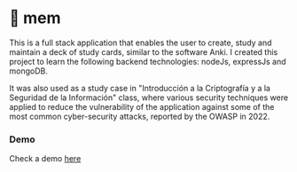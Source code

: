 # 🧠 mem
This is a full stack application that enables the user to create, study and maintain a deck of study cards, similar to the software Anki. I created this project to learn the following backend technologies: nodeJs, expressJs and mongoDB.

It was also used as a study case in "Introducción a la Criptografía y a la Seguridad de la Información" class, where various security techniques were applied to reduce the vulnerability of the application against some of the most common cyber-security attacks, reported by the OWASP in 2022.

### Demo
Check a demo <a href="https://mem.onrender.com/#/login">here</a>
